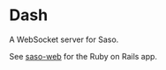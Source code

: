 # Dash

A WebSocket server for Saso.

See [saso-web](https://github.com/bionicrm/saso-web) for the Ruby on Rails app.
